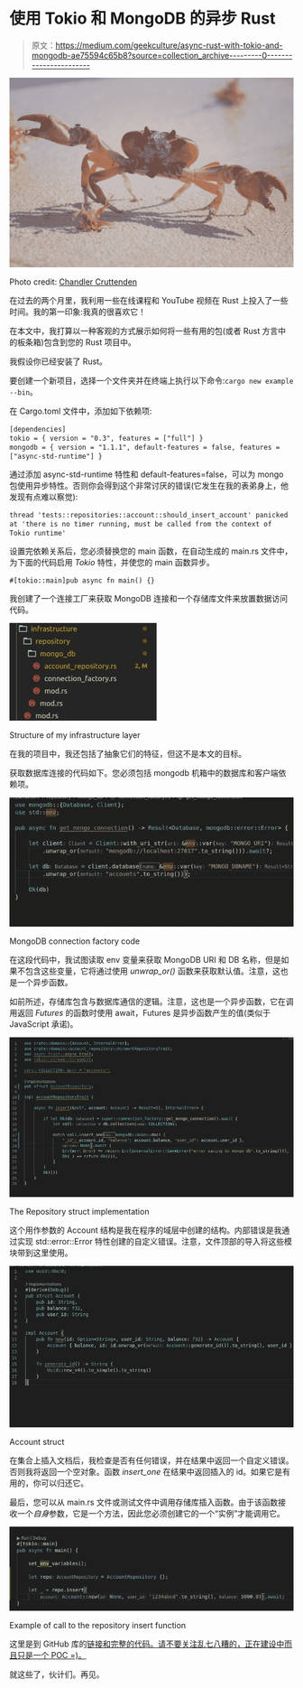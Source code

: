 # 使用 Tokio 和 MongoDB 的异步 Rust

> 原文：<https://medium.com/geekculture/async-rust-with-tokio-and-mongodb-ae75594c65b8?source=collection_archive---------0----------------------->

![](img/f778a8f4fe918e4e0c65a493df504ee3.png)

Photo credit: [Chandler Cruttenden](https://unsplash.com/@chanphoto)

在过去的两个月里，我利用一些在线课程和 YouTube 视频在 Rust 上投入了一些时间。我的第一印象:我真的很喜欢它！

在本文中，我打算以一种客观的方式展示如何将一些有用的包(或者 Rust 方言中的板条箱)包含到您的 Rust 项目中。

我假设你已经安装了 Rust。

要创建一个新项目，选择一个文件夹并在终端上执行以下命令:`cargo new example --bin`。

在 Cargo.toml 文件中，添加如下依赖项:

```
[dependencies]
tokio = { version = "0.3", features = ["full"] }
mongodb = { version = "1.1.1", default-features = false, features = ["async-std-runtime"] }
```

通过添加 async-std-runtime 特性和 default-features=false，可以为 mongo 包使用异步特性。否则你会得到这个非常讨厌的错误(它发生在我的表弟身上，他发现有点难以察觉):

```
thread 'tests::repositories::account::should_insert_account' panicked at 'there is no timer running, must be called from the context of Tokio runtime'
```

设置完依赖关系后，您必须替换您的 main 函数，在自动生成的 main.rs 文件中，为下面的代码启用 *Tokio* 特性，并使您的 main 函数异步。

```
#[tokio::main]pub async fn main() {}
```

我创建了一个连接工厂来获取 MongoDB 连接和一个存储库文件来放置数据访问代码。

![](img/fcc3665cffdcf94a7423e0a5ffd2af20.png)

Structure of my infrastructure layer

在我的项目中，我还包括了抽象它们的特征，但这不是本文的目标。

获取数据库连接的代码如下。您必须包括 mongodb 机箱中的数据库和客户端依赖项。

![](img/bd8ade84636caafc8e1bd061403808eb.png)

MongoDB connection factory code

在这段代码中，我试图读取 env 变量来获取 MongoDB URI 和 DB 名称，但是如果不包含这些变量，它将通过使用 *unwrap_or()* 函数来获取默认值。注意，这也是一个异步函数。

如前所述，存储库包含与数据库通信的逻辑。注意，这也是一个异步函数，它在调用返回 *Futures* 的函数时使用 await，Futures 是异步函数产生的值(类似于 JavaScript 承诺)。

![](img/f6c198d1ee81d373ca65cde1ff04af7e.png)

The Repository struct implementation

这个用作参数的 Account 结构是我在程序的域层中创建的结构。内部错误是我通过实现 std::error::Error 特性创建的自定义错误。注意，文件顶部的导入将这些模块带到这里使用。

![](img/5eb768b8deaabb0f1f5eb25f71a71230.png)

Account struct

在集合上插入文档后，我检查是否有任何错误，并在结果中返回一个自定义错误。否则我将返回一个空对象。函数 *insert_one* 在结果中返回插入的 id。如果它是有用的，你可以归还它。

最后，您可以从 main.rs 文件或测试文件中调用存储库插入函数。由于该函数接收一个*自身*参数，它是一个方法，因此您必须创建它的一个“实例”才能调用它。

![](img/74d9b43fa176a4ee8167f77cd5aae3f2.png)

Example of call to the repository insert function

这里是到 GitHub 库的[链接和完整的代码。请不要关注乱七八糟的，正在建设中而且只是一个 POC =)。](https://github.com/paoloposso/rust-mongo-poc)

就这些了，伙计们。再见。